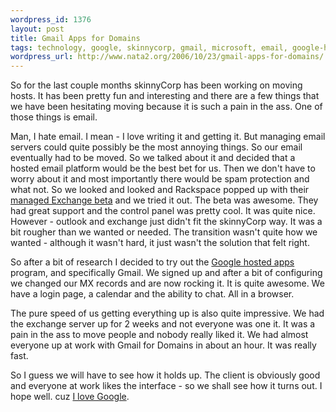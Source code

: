 ```yaml
--- 
wordpress_id: 1376
layout: post
title: Gmail Apps for Domains
tags: technology, google, skinnycorp, gmail, microsoft, email, google-hosted-apps, gmail-for-domains, exchange, outlook
wordpress_url: http://www.nata2.org/2006/10/23/gmail-apps-for-domains/
---
```

<p>So for the last couple months skinnyCorp has been working on moving hosts. It has been pretty fun and interesting and there are a few things that we have been hesitating moving because it is such a pain in the ass. One of those things is email. </p> <p>Man, I hate email. I mean - I love writing it and getting it. But managing email servers could quite possibly be the most annoying things. So our email eventually had to be moved. So we talked about it and decided that a hosted email platform would be the best bet for us. Then we don't have to worry about it and most importantly there would be spam protection and what not. So we looked and looked and Rackspace popped up with their <a href="http://www.rackspace.com/products/messaging.php">managed Exchange beta</a> and we tried it out. The beta was awesome. They had great support and the control panel was pretty cool. It was quite nice. However - outlook and exchange just didn't fit the skinnyCorp way. It was a bit rougher than we wanted or needed. The transition wasn't quite how we wanted - although it wasn't hard, it just wasn't the solution that felt right. </p> <p>So after a bit of research I decided to try out the <a href="https://www.google.com/a/">Google hosted apps</a> program, and specifically Gmail. We signed up and after a bit of configuring we changed our MX records and are now rocking it. It is quite awesome. We have a login page, a calendar and the ability to chat. All in a browser. </p> <p>The pure speed of us getting everything up is also quite impressive. We had the exchange server up for 2 weeks and not everyone was one it. It was a pain in the ass to move people and nobody really liked it. We had almost everyone up at work with Gmail for Domains in about an hour. It was really fast. </p> <p>So I guess we will have to see how it holds up. The client is obviously good and everyone at work likes the interface - so we shall see how it turns out. I hope well. cuz <a href="http://technorati.com/search/%22i%20love%20google%22">I love Google</a>. </p>
